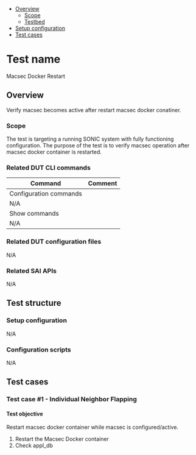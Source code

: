 - [Overview](#overview)
    - [Scope](#scope)
    - [Testbed](#testbed)
- [Setup configuration](#setup-configuration)
- [Test cases](#test-cases)

# Test name

Macsec Docker Restart

## Overview

Verify macsec becomes active after restart macsec docker conatiner.

### Scope

The test is targeting a running SONIC system with fully functioning configuration.
The purpose of the test is to verify macsec operation after macsec docker container is restarted.

### Related DUT CLI commands

| Command | Comment |
| ------- | ------- |
|Configuration commands|
| N/A |  |
|Show commands|
| N/A |

### Related DUT configuration files

N/A

### Related SAI APIs

N/A

## Test structure
### Setup configuration

N/A

### Configuration scripts

N/A

## Test cases
### Test case #1 - Individual Neighbor Flapping

#### Test objective

Restart macsec docker container while macsec is configured/active.
1. Restart the Macsec Docker container
2. Check appl_db
